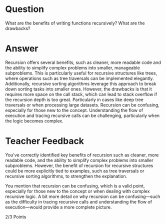 # Question

What are the benefits of writing functions recursively? What are the drawbacks?

# Answer
Recursion offers several benefits, such as cleaner, more readable code and the ability to simplify complex problems into smaller, manageable subproblems. This is particularly useful for recursive structures like trees, where operations such as tree traversals can be implemented elegantly. Additionally, recursive sorting algorithms leverage this approach to break down sorting tasks into smaller ones.
However, the drawbacks is that it requires more space on the call stack, which can lead to stack overflow if the recursion depth is too great. Particularly in cases like deep tree traversals or when processing large datasets. Recursion can be confusing, especially for those new to the concept. Understanding the flow of execution and tracing recursive calls can be challenging, particularly when the logic becomes complex.

# Teacher Feedback
You've correctly identified key benefits of recursion such as cleaner, more readable code, and the ability to simplify complex problems into smaller subproblems. However, the benefit of recursion for recursive structures could be more explicitly tied to examples, such as tree traversals or recursive sorting algorithms, to strengthen the explanation.

You mention that recursion can be confusing, which is a valid point, especially for those new to the concept or when dealing with complex recursive logic. A bit more detail on why recursion can be confusing—such as the difficulty in tracing recursive calls and understanding the flow of execution—would provide a more complete picture.

2/3 Points